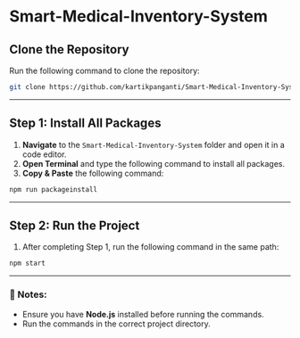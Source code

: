 # Smart-Medical-Inventory-System

## Clone the Repository
Run the following command to clone the repository:  

```sh
git clone https://github.com/kartikpanganti/Smart-Medical-Inventory-System.git
```

---

## Step 1: Install All Packages  
1) **Navigate** to the `Smart-Medical-Inventory-System` folder and open it in a code editor.  
2) **Open Terminal** and type the following command to install all packages.  
3) **Copy & Paste** the following command:  

```sh
npm run packageinstall
```

---

## Step 2: Run the Project  
1) After completing Step 1, run the following command in the same path:  

```sh
npm start
```

---

### 📌 Notes:
- Ensure you have **Node.js** installed before running the commands.  
- Run the commands in the correct project directory.  



